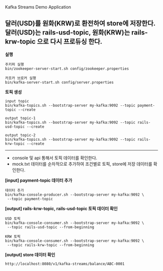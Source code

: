 Kafka Streams Demo Application

달러(USD)를 원화(KRW)로 환전하여 store에 저장한다. 
달러(USD)는 rails-usd-topic, 원화(KRW)는 rails-krw-topic 으로 다시 프로듀싱 한다.
---

**실행**
~~~
주키퍼 실행
bin/zookeeper-server-start.sh config/zookeeper.properties

카프카 브로커 실행
bin/kafka-server-start.sh config/server.properties
~~~

**토픽 생성**
~~~
input topic
bin/kafka-topics.sh --bootstrap-server my-kafka:9092 --topic payment-topic --create

output topic-1 
bin/kafka-topics.sh --bootstrap-server my-kafka:9092 --topic rails-usd-topic --create

output topic-2
bin/kafka-topics.sh --bootstrap-server my-kafka:9092 --topic rails-krw-topic --create
~~~

---
- console 및 api 통해서 토픽 데이터를 확인한다.
- mock.txt 데이터를 순차적으로 추가하여 조건별로 토픽, store에 저장 데이터를 확인한다.

**[input] payment-topic 데이터 추가**
~~~
데이터 추가
bin/kafka-console-producer.sh --bootstrap-server my-kafka:9092 \
 --topic payment-topic 
~~~

**[output] rails-krw-topic, rails-usd-topic 토픽 데이터 확인**
~~~
USD 토픽
bin/kafka-console-consumer.sh --bootstrap-server my-kafka:9092 \
 --topic rails-usd-topic --from-beginning

KRW 토픽
bin/kafka-console-consumer.sh --bootstrap-server my-kafka:9092 \
 --topic rails-krw-topic --from-beginning 
~~~

**[output] store 데이터 확인**
~~~ 
http://localhost:8080/v1/kafka-streams/balance/ABC-0001 
~~~

